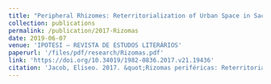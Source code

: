 ```yaml
---
title: "Peripheral Rhizomes: Reterritorialization of Urban Space in Sacoinha's Estação Terminal"
collection: publications
permalink: /publication/2017-Rizomas
date: 2019-06-07
venue: 'IPOTESI – REVISTA DE ESTUDOS LITERÁRIOS'
paperurl: '/files/pdf/research/Rizomas.pdf'
link: 'https://doi.org/10.34019/1982-0836.2017.v21.19436'
citation: 'Jacob, Eliseo. 2017. &quot;Rizomas periféricas: Reterritorialização do espaço urbano no Estação Terminal de Sacolinha.&quot; <i>Ipotesi: Revista de Estudos Literários</i> 21(1): 101-110. doi:10.34019/1982-0836.2017.v21.19436'
---
```

